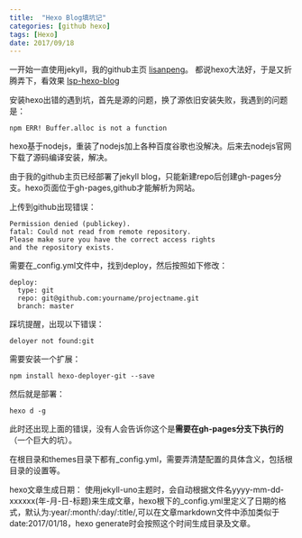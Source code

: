 ```yaml
---
title:  "Hexo Blog填坑记"
categories: [github hexo]
tags: [Hexo]
date: 2017/09/18
---
```




一开始一直使用jekyll，我的github主页 [lisanpeng](https://lisanpeng.github.io)。
都说hexo大法好，于是又折腾弄下，看效果 [lsp-hexo-blog](https://lisanpeng.github.io/lsp-hexo-blog)

<!--more-->

安装hexo出错的遇到坑，首先是源的问题，换了源依旧安装失败，我遇到的问题是：

```
npm ERR! Buffer.alloc is not a function
```
hexo基于nodejs，重装了nodejs加上各种百度谷歌也没解决。后来去nodejs官网下载了源码编译安装，解决。

由于我的github主页已经部署了jekyll blog，只能新建repo后创建gh-pages分支。hexo页面位于gh-pages,github才能解析为网站。

上传到github出现错误：
```
Permission denied (publickey).
fatal: Could not read from remote repository.
Please make sure you have the correct access rights
and the repository exists.
```
需要在_config.yml文件中，找到deploy，然后按照如下修改：
```
deploy:
  type: git
  repo: git@github.com:yourname/projectname.git
  branch: master
```

踩坑提醒，出现以下错误：
```
deloyer not found:git
```

需要安装一个扩展：
```
npm install hexo-deployer-git --save
```

然后就是部署：
```
hexo d -g
```

此时还出现上面的错误，没有人会告诉你这个是**需要在gh-pages分支下执行的**（一个巨大的坑）。

在根目录和themes目录下都有_config.yml，需要弄清楚配置的具体含义，包括根目录的设置等。

hexo文章生成日期：
使用jekyll-uno主题时，会自动根据文件名yyyy-mm-dd-xxxxxx(年-月-日-标题)来生成文章，hexo根下的_config.yml里定义了日期的格式，默认为:year/:month/:day/:title/,可以在文章markdown文件中添加类似于 date:2017/01/18，hexo generate时会按照这个时间生成目录及文章。
